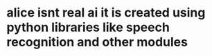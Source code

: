# alice isnt real ai it is created using python libraries like speech recognition and other modules
#
